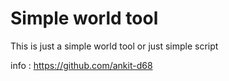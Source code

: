 # Simple world tool
This is just a simple world tool or just simple script


info : https://github.com/ankit-d68


